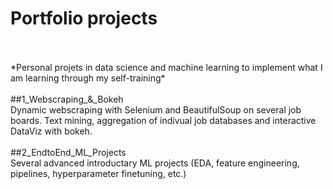 # Portfolio projects
<br>
<br>
*Personal projets in data science and machine learning to implement what I am learning through my self-training*
<br>
<br>
##1_Webscraping_&_Bokeh
<br>
Dynamic webscraping with Selenium and BeautifulSoup on several job boards. Text mining, aggregation of indivual job databases and interactive DataViz with bokeh.
<br>
<br>
##2_EndtoEnd_ML_Projects
<br>
Several advanced introductary ML projects (EDA, feature engineering, pipelines, hyperparameter finetuning, etc.)